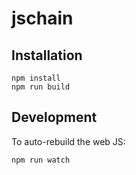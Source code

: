 # jschain

## Installation

	npm install
	npm run build
	
## Development

To auto-rebuild the web JS:

	npm run watch
